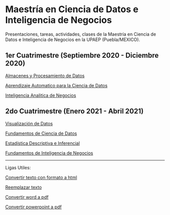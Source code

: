 # Maestría en Ciencia de Datos e Inteligencia de Negocios


Presentaciones, tareas, actividades, clases de la Maestría en Ciencia de Datos e Inteligencia de Negocios en la UPAEP (Puebla/MEXICO).

1er Cuatrimestre (Septiembre 2020 - Diciembre 2020)
-- 

[Almacenes y Procesamiento de Datos](https://github.com/mosesmarin/Maestria-Ciencia-de-datos-e-inteligencia-de-negocios/tree/master/Almacenes-y-Procesamiento-de-Datos)

[Aprendizaje Automatico para la Ciencia de Datos](https://github.com/mosesmarin/Maestria-Ciencia-de-datos-e-inteligencia-de-negocios/tree/master/Aprendizaje-Automatico-Para-La-Ciencia-De-Datos)

[Inteligencia Analitica de Negocios](https://github.com/mosesmarin/Maestria-Ciencia-de-datos-e-inteligencia-de-negocios/tree/master/Inteligencia-Analitica-de-Negocios)

2do Cuatrimestre (Enero 2021 - Abril 2021)
--

[Visualización de Datos](https://github.com/mosesmarin/Maestria-Ciencia-de-datos-e-inteligencia-de-negocios/tree/master/Visualizacion-de-Datos)

[Fundamentos de Ciencia de Datos](https://github.com/mosesmarin/Maestria-Ciencia-de-datos-e-inteligencia-de-negocios/tree/master/Fundamentos-de-Ciencia-De-Datos)

[Estadística Descriptiva e Inferencial](https://github.com/mosesmarin/Maestria-Ciencia-de-datos-e-inteligencia-de-negocios/tree/master/Estadistica-Descriptiva-e-Inferencial)

[Fundamentos de Inteligencia de Negocios](https://github.com/mosesmarin/Maestria-Ciencia-de-datos-e-inteligencia-de-negocios/tree/master/Fundamentos-de-Inteligencia-de-Negocios)


---

Ligas Utiles:

[Convertir texto con formato a html](http://www.unit-conversion.info/texttools/text-to-html/)

[Reemplazar texto](http://www.unit-conversion.info/texttools/replace-text/)

[Convertir word a pdf](https://www.ilovepdf.com/word_to_pdf)

[Convertir powerpoint a pdf](https://www.ilovepdf.com/es/powerpoint_a_pdf)

